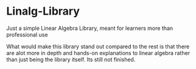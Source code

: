 # Linalg-Library
Just a simple Linear Algebra Library, meant for learners more than professional use

What would make this library stand out compared to the rest is that there are alot more in depth and hands-on
explanations to linear algebra rather than just being the library itself. Its still not finished.
